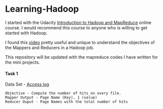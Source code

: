 # Learning-Hadoop

I started with the Udacity [Introduction to Hadoop and MapReduce](https://www.udacity.com/course/intro-to-hadoop-and-mapreduce--ud617) online course. I would recommend this course to anyone who is willing to get started with Hadoop.

I found this [video](https://www.youtube.com/watch?v=bcjSe0xCHbE) pretty useful and unique to understand the objectives of the Mappers and Reducers in a Hadoop job.

This repository will be updated with the mapreduce codes I have written for the mini projects. 

#### Task 1
Data Set - [Access log](http://content.udacity-data.com/courses/ud617/access_log.gz)
    
    Objective - Compute the number of hits on every file. 
    Mapper Output - Page Name (Key), 1 (value)
    Reducer Ouput - Page Names with the total number of hits
